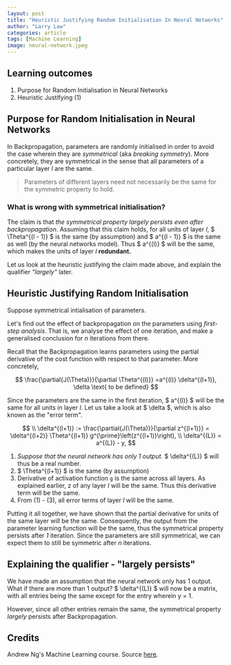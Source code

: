 ```yaml
---
layout: post
title: "Heuristic Justifying Random Initialisation In Neural Networks"
author: "Larry Law"
categories: article
tags: [Machine Learning]
image: neural-network.jpeg
---
```

## Learning outcomes
1. Purpose for Random Initialisation in Neural Networks
2. Heuristic Justifying (1)

## Purpose for Random Initialisation in Neural Networks
In Backpropagation, parameters are randomly initialised in order to avoid the case wherein they are _symmetrical_ (aka _breaking symmetry_). More concretely, they are symmetrical in the sense that all parameters of a particular layer _l_ are the same.

> Parameters of different layers need not necessarily be the same for the symmetric property to hold.

### What is wrong with symmetrical initialisation?

The claim is that _the symmetrical property largely persists even after backpropagation_. Assuming that this claim holds, for all units of layer _l_, \$ \Theta^{(l - 1)} \$ is the same (by assumption) and \$ a^{(l - 1)} \$ is the same as well (by the neural networks model). Thus \$ a^{(l)} \$ will be the same, which makes the units of layer _l_ **redundant.**

Let us look at the heuristic justifying the claim made above, and explain the qualifier _"largely"_ later.

## Heuristic Justifying Random Initialisation
Suppose symmetrical intialisation of parameters.

Let's find out the effect of backpropagation on the parameters using _first-step analysis_. That is, we analyse the effect of one iteration, and make a generalised conclusion for _n_ iterations from there.

Recall that the Backpropagation learns parameters using the partial derivative of the cost function with respect to that parameter. More concretely,

$$
\frac{\partial{J(\Theta)}}{\partial \Theta^{(l)}} =a^{(l)} \delta^{(l+1)}, \delta \text{ to be defined}
$$

Since the parameters are the same in the first iteration, \$ a^{(l)} \$ will be the same for all units in layer _l_. Let us take a look at \$ \delta \$, which is also known as the "error term".

$$
\\ \delta^{(l+1)} := \frac{\partial{J(\Theta)}}{\partial z^{(l+1)}} = \delta^{(l+2)} \Theta^{(l+1)} g^{\prime}\left(z^{(l+1)}\right),
\\ \delta^{(L)} = a^{(L)} - y,
$$

1. _Suppose that the neural network has only 1 output._ \$ \delta^{(L)} \$ will thus be a real number. 
2. \$ \Theta^{(l+1)} \$ is the same (by assumption) 
3. Derivative of activation function `g` is the same across all layers. As explained earlier, z of any layer _l_ will be the same. Thus this derivative term will be the same.
4. From (1) - (3), all error terms of layer _l_ will be the same.

Putting it all together, we have shown that the partial derivative for units of the same layer will be the same. Consequently, the output from the parameter learning function will be the same, thus the symmetrical property persists after _1_ iteration. Since the parameters are still symmetrical, we can expect them to still be symmetric after _n_ iterations.

## Explaining the qualifier - "largely persists"
We have made an assumption that the neural network only has 1 output. What if there are more than 1 output? \$ \delta^{(L)} \$ will now be a matrix, with all entries being the same except for the entry wherein y = 1. 

However, since all other entries remain the same, the symmetrical property _largely_ persists after Backpropagation.

## Credits
Andrew Ng's Machine Learning course. Source [here](https://www.coursera.org/learn/machine-learning).
